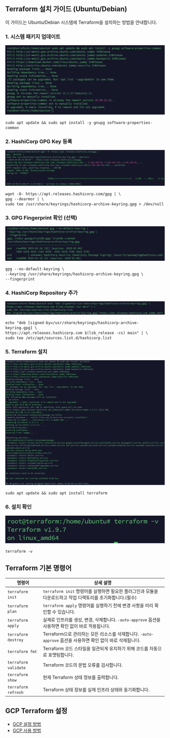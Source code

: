 ## Terraform 설치 가이드 (Ubuntu/Debian)
이 가이드는 Ubuntu/Debian 시스템에 Terraform을 설치하는 방법을 안내합니다.

### 1. 시스템 패키지 업데이트
![System Package Update](./Image/init/PackageUpdate.png)
```
sudo apt update && sudo apt install -y gnupg software-properties-common
```

### 2. HashiCorp GPG Key 등록
![HashiCorp GPG Key Add](./Image/init/HashiCropGPGKey.png)
```
wget -O- https://apt.releases.hashicorp.com/gpg | \
gpg --dearmor | \
sudo tee /usr/share/keyrings/hashicorp-archive-keyring.gpg > /dev/null
```

### 3. GPG Fingerprint 확인 (선택)
![GPG FingerPrint](./Image/init/GPGFingerprint.png)
```
gpg --no-default-keyring \
--keyring /usr/share/keyrings/hashicorp-archive-keyring.gpg \
--fingerprint
```

### 4. HashiCorp Repository 추가
![HashiCorp Add](./Image/init/HashiCorpAdd.png)
```
echo "deb [signed-by=/usr/share/keyrings/hashicorp-archive-keyring.gpg] \
https://apt.releases.hashicorp.com $(lsb_release -cs) main" | \
sudo tee /etc/apt/sources.list.d/hashicorp.list
```

### 5. Terraform 설치
![Install Terraform](./Image/init/installTerraform.png)
```
sudo apt update && sudo apt install terraform
```

### 6. 설치 확인
![Terraform Version](./Image/init/terraformVersion.png)
```
terraform -v
```
## Terraform 기본 명령어
| 명령어  | 상세 설명 |
|---|---|
| `terraform init` | `terraform init` 명령어를 실행하면 필요한 플러그인과 모듈을 다운로드하고 작업 디렉토리를 초기화합니다.(필수) |
| `terraform plan` | `terraform apply` 명령어를 실행하기 전에 변경 사항을 미리 확인할 수 있습니다. |
| `terraform apply` | 실제로 인프라를 생성, 변경, 삭제합니다. `-auto-approve` 옵션을 사용하면 확인 없이 바로 적용됩니다. |
| `terraform destroy` | Terraform으로 관리하는 모든 리소스를 삭제합니다. `-auto-approve` 옵션을 사용하면 확인 없이 바로 삭제됩니다. |
| `terraform fmt` | Terraform 코드 스타일을 일관되게 유지하기 위해 코드를 자동으로 포맷팅합니다. |
| `terraform validate` | Terraform 코드의 문법 오류를 검사합니다. |
| `terraform show` | 현재 Terraform 상태 정보를 출력합니다. |
| `terraform refresh` | Terraform 상태 정보를 실제 인프라 상태와 동기화합니다. |

## GCP Terraform 설정
* [GCP 설정 방법](GoogleCloudInit.md)
* [GCP 사용 방법](GoogleCloudStart.md)